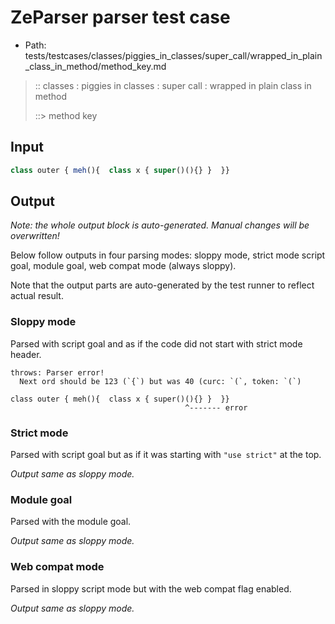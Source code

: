 # ZeParser parser test case

- Path: tests/testcases/classes/piggies_in_classes/super_call/wrapped_in_plain_class_in_method/method_key.md

> :: classes : piggies in classes : super call : wrapped in plain class in method
>
> ::> method key

## Input

`````js
class outer { meh(){  class x { super()(){} }  }}
`````

## Output

_Note: the whole output block is auto-generated. Manual changes will be overwritten!_

Below follow outputs in four parsing modes: sloppy mode, strict mode script goal, module goal, web compat mode (always sloppy).

Note that the output parts are auto-generated by the test runner to reflect actual result.

### Sloppy mode

Parsed with script goal and as if the code did not start with strict mode header.

`````
throws: Parser error!
  Next ord should be 123 (`{`) but was 40 (curc: `(`, token: `(`)

class outer { meh(){  class x { super()(){} }  }}
                                       ^------- error
`````

### Strict mode

Parsed with script goal but as if it was starting with `"use strict"` at the top.

_Output same as sloppy mode._

### Module goal

Parsed with the module goal.

_Output same as sloppy mode._

### Web compat mode

Parsed in sloppy script mode but with the web compat flag enabled.

_Output same as sloppy mode._

